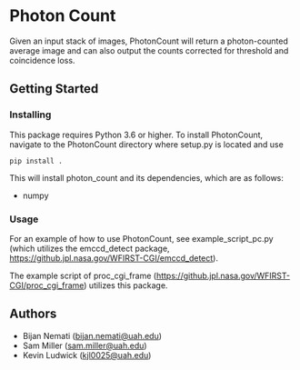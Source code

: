 # Photon Count
Given an input stack of images, PhotonCount will return a photon-counted average image and can also output the counts corrected for threshold and coincidence loss.

## Getting Started

### Installing

This package requires Python 3.6 or higher. To install PhotonCount, navigate to the PhotonCount directory where setup.py is located and use

	pip install .

This will install photon_count and its dependencies, which are as follows:

* numpy


### Usage

For an example of how to use PhotonCount, see example_script_pc.py (which utilizes the emccd_detect package, https://github.jpl.nasa.gov/WFIRST-CGI/emccd_detect).  

The example script of proc_cgi_frame (https://github.jpl.nasa.gov/WFIRST-CGI/proc_cgi_frame) utilizes this package.


## Authors

* Bijan Nemati (<bijan.nemati@uah.edu>)
* Sam Miller (<sam.miller@uah.edu>)
* Kevin Ludwick (<kjl0025@uah.edu>)

